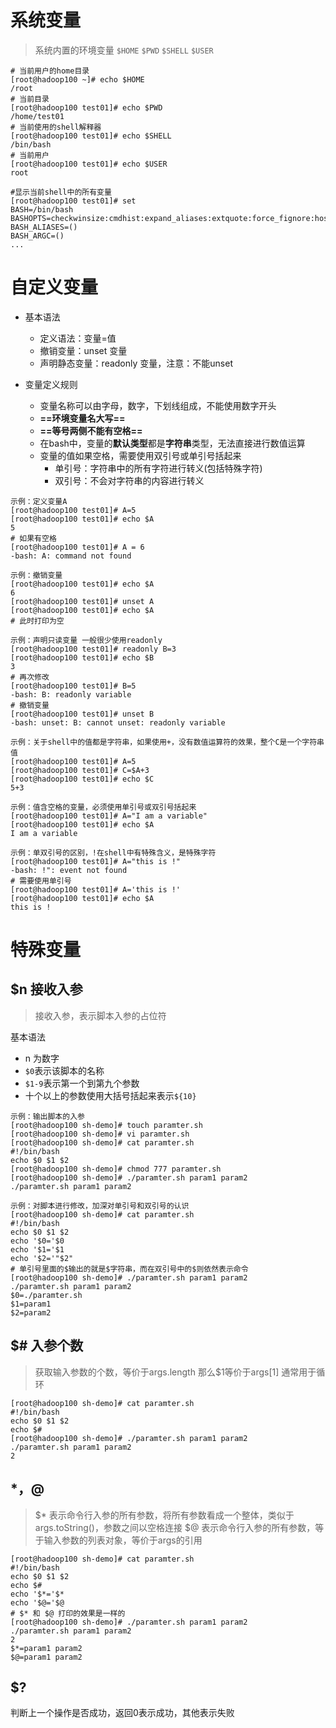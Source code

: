 # 系统变量

> 系统内置的环境变量 
> `$HOME` 
> `$PWD`
> `$SHELL`
> `$USER`

```shell
# 当前用户的home目录
[root@hadoop100 ~]# echo $HOME
/root
# 当前目录
[root@hadoop100 test01]# echo $PWD
/home/test01
# 当前使用的shell解释器
[root@hadoop100 test01]# echo $SHELL
/bin/bash
# 当前用户
[root@hadoop100 test01]# echo $USER
root

#显示当前shell中的所有变量
[root@hadoop100 test01]# set
BASH=/bin/bash
BASHOPTS=checkwinsize:cmdhist:expand_aliases:extquote:force_fignore:hostcomplete:interactive_comments:login_shell:progcomp:promptvars:sourcepath
BASH_ALIASES=()
BASH_ARGC=()
...
```



# 自定义变量

- 基本语法
  - 定义语法：变量=值
  - 撤销变量：unset 变量
  - 声明静态变量：readonly 变量，注意：不能unset

- 变量定义规则
  - 变量名称可以由字母，数字，下划线组成，不能使用数字开头
  - **==环境变量名大写==**
  - **==等号两侧不能有空格==**
  - 在bash中，变量的**默认类型**都是**字符串**类型，无法直接进行数值运算
  - 变量的值如果空格，需要使用双引号或单引号括起来
    - 单引号：字符串中的所有字符进行转义(包括特殊字符)
    - 双引号：不会对字符串的内容进行转义

```shell
示例：定义变量A 
[root@hadoop100 test01]# A=5
[root@hadoop100 test01]# echo $A
5
# 如果有空格
[root@hadoop100 test01]# A = 6
-bash: A: command not found

示例：撤销变量
[root@hadoop100 test01]# echo $A
6
[root@hadoop100 test01]# unset A
[root@hadoop100 test01]# echo $A
# 此时打印为空

示例：声明只读变量 一般很少使用readonly
[root@hadoop100 test01]# readonly B=3
[root@hadoop100 test01]# echo $B
3
# 再次修改
[root@hadoop100 test01]# B=5
-bash: B: readonly variable
# 撤销变量
[root@hadoop100 test01]# unset B
-bash: unset: B: cannot unset: readonly variable

示例：关于shell中的值都是字符串，如果使用+，没有数值运算符的效果，整个C是一个字符串值
[root@hadoop100 test01]# A=5
[root@hadoop100 test01]# C=$A+3
[root@hadoop100 test01]# echo $C
5+3

示例：值含空格的变量，必须使用单引号或双引号括起来
[root@hadoop100 test01]# A="I am a variable"
[root@hadoop100 test01]# echo $A
I am a variable

示例：单双引号的区别，!在shell中有特殊含义，是特殊字符
[root@hadoop100 test01]# A="this is !"
-bash: !": event not found
# 需要使用单引号
[root@hadoop100 test01]# A='this is !'
[root@hadoop100 test01]# echo $A
this is !
```



# 特殊变量



## $n 接收入参

> 接收入参，表示脚本入参的占位符

基本语法

- n 为数字
- `$0`表示该脚本的名称
- `$1-9`表示第一个到第九个参数
- 十个以上的参数使用大括号括起来表示`${10}`

```shell
示例：输出脚本的入参
[root@hadoop100 sh-demo]# touch paramter.sh
[root@hadoop100 sh-demo]# vi paramter.sh 
[root@hadoop100 sh-demo]# cat paramter.sh 
#!/bin/bash
echo $0 $1 $2
[root@hadoop100 sh-demo]# chmod 777 paramter.sh 
[root@hadoop100 sh-demo]# ./paramter.sh param1 param2
./paramter.sh param1 param2

示例：对脚本进行修改，加深对单引号和双引号的认识
[root@hadoop100 sh-demo]# cat paramter.sh 
#!/bin/bash
echo $0 $1 $2
echo '$0='$0
echo '$1='$1
echo '$2='"$2"
# 单引号里面的$输出的就是$字符串，而在双引号中的$则依然表示命令
[root@hadoop100 sh-demo]# ./paramter.sh param1 param2
./paramter.sh param1 param2
$0=./paramter.sh
$1=param1
$2=param2
```



## $# 入参个数

> 获取输入参数的个数，等价于args.length 那么$1等价于args[1]
> 通常用于循环

```shell
[root@hadoop100 sh-demo]# cat paramter.sh 
#!/bin/bash
echo $0 $1 $2
echo $#
[root@hadoop100 sh-demo]# ./paramter.sh param1 param2
./paramter.sh param1 param2
2
```



## $* ，$@

>  $*  表示命令行入参的所有参数，将所有参数看成一个整体，类似于args.toString()，参数之间以空格连接
>  $@  表示命令行入参的所有参数，等于输入参数的列表对象，等价于args的引用

```shell
[root@hadoop100 sh-demo]# cat paramter.sh 
#!/bin/bash
echo $0 $1 $2
echo $#
echo '$*='$*
echo '$@='$@
# $* 和 $@ 打印的效果是一样的
[root@hadoop100 sh-demo]# ./paramter.sh param1 param2
./paramter.sh param1 param2
2
$*=param1 param2
$@=param1 param2
```



## $?

判断上一个操作是否成功，返回0表示成功，其他表示失败